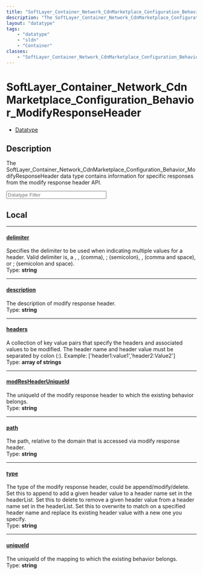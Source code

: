 ```yaml
---
title: "SoftLayer_Container_Network_CdnMarketplace_Configuration_Behavior_ModifyResponseHeader"
description: "The SoftLayer_Container_Network_CdnMarketplace_Configuration_Behavior_ModifyResponseHeader data type contains informatio... "
layout: "datatype"
tags:
    - "datatype"
    - "sldn"
    - "Container"
classes:
    - "SoftLayer_Container_Network_CdnMarketplace_Configuration_Behavior_ModifyResponseHeader"
---
```


# SoftLayer_Container_Network_CdnMarketplace_Configuration_Behavior_ModifyResponseHeader
<div id='service-datatype'>
    <ul id='sldn-reference-tabs'>
        <li id='datatype'> <a href='/reference/datatypes/SoftLayer_Container_Network_CdnMarketplace_Configuration_Behavior_ModifyResponseHeader' >Datatype</a></li>
    </ul>
</div>

## Description 
The SoftLayer_Container_Network_CdnMarketplace_Configuration_Behavior_ModifyResponseHeader data type contains information for specific responses from the modify response header API. 





<!-- Filer BEGIN -->
<div class="view-filters">
        <div class="clearfix">
            <div class="search-input-box">
                <input placeholder="Datatype Filter" onkeyup="titleSearch(inputId='prop-input', divId='properties', elementClass='prop-row')" 
                    type="text" id="prop-input" value="" size="30" maxlength="128" class="form-text">
            </div>
        </div>
</div>
<!-- Filer END -->

<div id="properties" class="content">
<div id="localProperties" class="prop-content" >

## Local
<div class="prop-row">

-----
[delimiter]: #delimiter
#### [delimiter]
Specifies the delimiter to be used when indicating multiple values for a header. Valid delimiter is, a <space>, , (comma), ; (semicolon), ,<space> (comma and space), or ;<space> (semicolon and space).   
<span class="type-label">Type: </span>**string**


</div>
<div class="prop-row">

-----
[description]: #description
#### [description]
The description of modify response header.   
<span class="type-label">Type: </span>**string**


</div>
<div class="prop-row">

-----
[headers]: #headers
#### [headers]
A collection of key value pairs that specify the headers and associated values to be modified. The header name and header value must be separated by colon (:). Example: ['header1:value1','header2:Value2']   
<span class="type-label">Type: </span>**array of strings**


</div>
<div class="prop-row">

-----
[modResHeaderUniqueId]: #modresheaderuniqueid
#### [modResHeaderUniqueId]
The uniqueId of the modify response header to which the existing behavior belongs.   
<span class="type-label">Type: </span>**string**


</div>
<div class="prop-row">

-----
[path]: #path
#### [path]
The path, relative to the domain that is accessed via modify response header.   
<span class="type-label">Type: </span>**string**


</div>
<div class="prop-row">

-----
[type]: #type
#### [type]
The type of the modify response header, could be append/modify/delete. Set this to append to add a given header value to a header name set in the headerList. Set this to delete to remove a given header value from a header name set in the headerList. Set this to overwrite to match on a specified header name and replace its existing header value with a new one you specify.   
<span class="type-label">Type: </span>**string**


</div>
<div class="prop-row">

-----
[uniqueId]: #uniqueid
#### [uniqueId]
The uniqueId of the mapping to which the existing behavior belongs.   
<span class="type-label">Type: </span>**string**


</div>
</div>
<!-- LOCAL PROPERTY END -->

</div>



